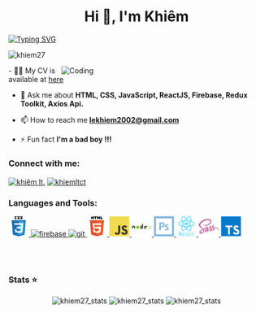 <h1 align="center">Hi 👋, I'm Khiêm</h1>

[![Typing SVG](https://readme-typing-svg.herokuapp.com?color=F7B062&center=true&vCenter=true&multiline=true&width=1000&height=50&lines=A+passionate+frontend+developer+from+Vietnam)](https://git.io/typing-svg)
<p align="left"> <img src="https://komarev.com/ghpvc/?username=khiem27&label=Profile%20views&color=F7B062&style=flat" alt="khiem27" /> </p>

<img align="right" alt="Coding" width="400" src="https://i.giphy.com/media/xT1XGTaTeovBeLdrRS/giphy.webp">
- 👨‍💻 My CV is available at <a href="https://www.topcv.vn/xem-cv/B1VYBQAEBgRRUQZTUAJUBQZbVgYDUAsBUwFTWg7914">here</a>

- 💬 Ask me about **HTML, CSS, JavaScript, ReactJS, Firebase, Redux Toolkit, Axios Api.**

- 📫 How to reach me **lekhiem2002@gmail.com**

- ⚡ Fun fact **I'm a bad boy !!!**
<h3 align="left">Connect with me:</h3>
<p align="left">
<a href="https://linkedin.com/in/khiêm lt." target="blank"><img align="center" src="https://raw.githubusercontent.com/rahuldkjain/github-profile-readme-generator/master/src/images/icons/Social/linked-in-alt.svg" alt="khiêm lt." height="30" width="40" /></a>
<a href="https://fb.com/khiemltct" target="blank"><img align="center" src="https://raw.githubusercontent.com/rahuldkjain/github-profile-readme-generator/master/src/images/icons/Social/facebook.svg" alt="khiemltct" height="30" width="40" /></a>
</p>

<h3 align="left">Languages and Tools:</h3>
<p align="left"> <a href="https://www.w3schools.com/css/" target="_blank" rel="noreferrer"> <img src="https://raw.githubusercontent.com/devicons/devicon/master/icons/css3/css3-original-wordmark.svg" alt="css3" width="40" height="40"/> </a> <a href="https://firebase.google.com/" target="_blank" rel="noreferrer"> <img src="https://www.vectorlogo.zone/logos/firebase/firebase-icon.svg" alt="firebase" width="40" height="40"/> </a> <a href="https://git-scm.com/" target="_blank" rel="noreferrer"> <img src="https://www.vectorlogo.zone/logos/git-scm/git-scm-icon.svg" alt="git" width="40" height="40"/> </a> <a href="https://www.w3.org/html/" target="_blank" rel="noreferrer"> <img src="https://raw.githubusercontent.com/devicons/devicon/master/icons/html5/html5-original-wordmark.svg" alt="html5" width="40" height="40"/> </a> <a href="https://developer.mozilla.org/en-US/docs/Web/JavaScript" target="_blank" rel="noreferrer"> <img src="https://raw.githubusercontent.com/devicons/devicon/master/icons/javascript/javascript-original.svg" alt="javascript" width="40" height="40"/> </a> <a href="https://nodejs.org" target="_blank" rel="noreferrer"> <img src="https://raw.githubusercontent.com/devicons/devicon/master/icons/nodejs/nodejs-original-wordmark.svg" alt="nodejs" width="40" height="40"/> </a> <a href="https://www.photoshop.com/en" target="_blank" rel="noreferrer"> <img src="https://raw.githubusercontent.com/devicons/devicon/master/icons/photoshop/photoshop-line.svg" alt="photoshop" width="40" height="40"/> </a> <a href="https://reactjs.org/" target="_blank" rel="noreferrer"> <img src="https://raw.githubusercontent.com/devicons/devicon/master/icons/react/react-original-wordmark.svg" alt="react" width="40" height="40"/> </a> <a href="https://sass-lang.com" target="_blank" rel="noreferrer"> <img src="https://raw.githubusercontent.com/devicons/devicon/master/icons/sass/sass-original.svg" alt="sass" width="40" height="40"/> </a> <a href="https://www.typescriptlang.org/" target="_blank" rel="noreferrer"> <img src="https://raw.githubusercontent.com/devicons/devicon/master/icons/typescript/typescript-original.svg" alt="typescript" width="40" height="40"/> </a> </p>

<br></br>
### Stats ⭐
<p align="center"> 
  <img height="180em" src="https://github-readme-stats.vercel.app/api?username=khiem27&show_icons=true" alt="khiem27_stats" /> 
  <img height="180em" width="140em" src="https://github-readme-stats.vercel.app/api/top-langs/?username=khiem27&layout=compact&langs_count=5" alt="khiem27_stats" />
  <img height="180em" src="https://github-readme-streak-stats.herokuapp.com/?user=khiem27&" alt="khiem27_stats"/>
</p>
